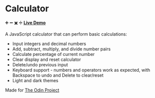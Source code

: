 # Calculator

:heavy_plus_sign: :heavy_minus_sign: :heavy_multiplication_x: :heavy_division_sign: **[Live Demo](https://ikaz1.github.io/calculator/)**

A JavaScript calculator that can perform basic calculations:

-   Input integers and decimal numbers
-   Add, subtract, multiply, and divide number pairs
-   Calculate percentage of current number
-   Clear display and reset calculator
-   Delete/undo previous input
-   Keyboard support - numbers and operators work as expected, with Backspace to undo and Delete to clear/reset
-   Light and dark themes

Made for [The Odin Project](https://www.theodinproject.com/lessons/foundations-calculator)
